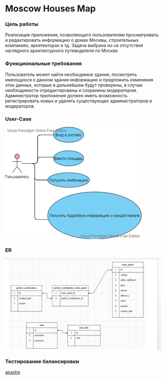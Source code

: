 # Moscow Houses Map    
     
### Цель работы
Реализация приложения, позволяющего пользователям просматривать и редактировать информацию о домах Москвы, строительных компаниях, архитекторах и тд. Задача выбрана из-за отсутствия наглядного архитектурного путеводителя по Москве.    


### Функциональные требования   
Пользователь может найти необходимое здание, посмотреть имеющуюся о данном здании информацию и предложить изменения этих данных, которые в дальнейшем будут проверены, в случае необходимости отредактированы и сохранены модератором. Администратор приложения должен иметь возможность регистрировать новых и удалять существующих администраторов и модераторов.


### User-Case   
![usercase](ATM.png)     


### ER   
![er](bd.jpg)


### Тестирование балансировки   
[apashe](apashe-res.md)
